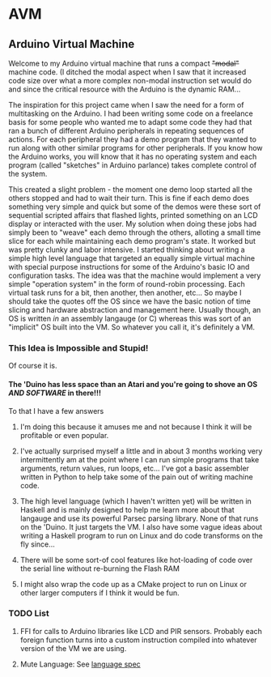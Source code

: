 # AVM
## Arduino Virtual Machine

Welcome to my Arduino virtual machine that runs a compact
<s>"modal"</s> machine code. (I ditched the modal aspect when I saw
that it increased code size over what a more complex non-modal
instruction set would do and since the critical resource with the
Arduino is the dynamic RAM...

The inspiration for this project came when I saw the need for a form
of multitasking on the Arduino. I had been writing some code on a
freelance basis for some people who wanted me to adapt some code they
had that ran a bunch of different Arduino peripherals in repeating
sequences of actions. For each peripheral they had a demo program that
they wanted to run along with other similar programs for other
peripherals. If you know how the Arduino works, you will know that it
has no operating system and each program (called "sketches" in Arduino
parlance) takes complete control of the system.

This created a slight problem - the moment one demo loop started all
the others stopped and had to wait their turn.  This is fine if each
demo does something very simple and quick but some of the demos were
these sort of sequential scripted affairs that flashed lights, printed
something on an LCD display or interacted with the user. My solution
when doing these jobs had simply been to "weave" each demo through the
others, alloting a small time slice for each while maintaining each
demo program's state. It worked but was pretty clunky and labor
intensive. I started thinking about writing a simple high level
language that targeted an equally simple virtual machine with special
purpose instructions for some of the Arduino's basic IO and
configuration tasks. The idea was that the machine would implement a
very simple "operation system" in the form of round-robin
processing. Each virtual task runs for a bit, then another, then
another, etc... So maybe I should take the quotes off the OS since we
have the basic notion of time slicing and hardware abstraction and
management here.  Usually though, an OS is written *in* an assembly
langauge (or C) whereas this was sort of an "implicit" OS built into
the VM. So whatever you call it, it's definitely a VM.

### This Idea is Impossible and Stupid! 

Of course it is. 

#### The 'Duino has less space than an Atari and you're going to shove an OS *AND SOFTWARE* in there!!!

To that I have a few answers

1) I'm doing this because it amuses me and not because I think it will
be profitable or even popular.

2) I've actually surprised myself a little and in about 3 months
working very intermittently am at the point where I can run simple
programs that take arguments, return values, run loops, etc... I've
got a basic assembler written in Python to help take some of the pain
out of writing machine code.

3) The high level language (which I haven't written yet) will be
written in Haskell and is mainly designed to help me learn more about
that langauge and use its powerful Parsec parsing library. None of
that runs on the 'Duino. It just targets the VM. I also have some
vague ideas about writing a Haskell program to run on Linux and do
code transforms on the fly since...

4) There will be some sort-of cool features like hot-loading of code
over the serial line without re-burning the Flash RAM

5) I might also wrap the code up as a CMake project to run on Linux or
other larger computers if I think it would be fun.

### TODO List

1) FFI for calls to Arduino libraries like LCD and PIR
sensors. Probably each foreign function turns into a custom
instruction compiled into whatever version of the VM we are using.

2) Mute Language: See [language spec](./mute/README.md)
